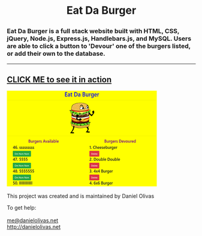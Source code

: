 #
<h1>
<p align="center">
Eat Da Burger
</p>
</h1>

### Eat Da Burger is a full stack website built with HTML, CSS, jQuery, Node.js, Express.js, Handlebars.js, and MySQL. Users are able to click a button to 'Devour' one of the burgers listed, or add their own to the database. 

---
[CLICK ME to see it in action](http://)
<br>
---
![Eat Da Burger Screen Cap](./burger.png)

This project was created and is maintained by Daniel Olivas

To get help:<br><br>
me@danielolivas.net<br>
http://danielolivas.net